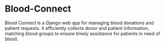 # Blood-Connect
Blood Connect is a Django web app for managing blood donations and patient requests. It efficiently collects donor and patient information, matching blood groups to ensure timely assistance for patients in need of blood.
